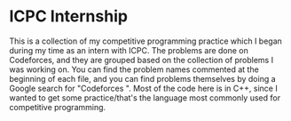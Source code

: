 # ICPC Internship
This is a collection of my competitive programming practice which I began during my time as an intern with ICPC. The problems are done on Codeforces, and they are grouped based on the collection of problems I was working on. You can find the problem names commented at the beginning of each file, and you can find problems themselves by doing a Google search for "Codeforces <problem name>". Most of the code here is in C++, since I wanted to get some practice/that's the language most commonly used for competitive programming.